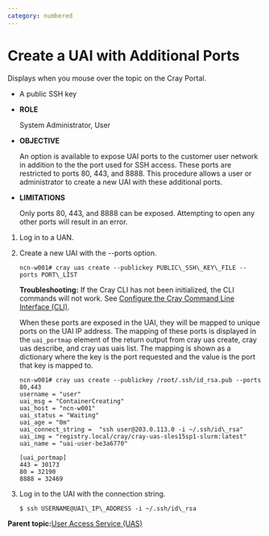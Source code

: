 ```yaml
---
category: numbered
---
```


# Create a UAI with Additional Ports

Displays when you mouse over the topic on the Cray Portal.

-   A public SSH key

-   **ROLE**

    System Administrator, User

-   **OBJECTIVE**

    An option is available to expose UAI ports to the customer user network in addition to the the port used for SSH access. These ports are restricted to ports 80, 443, and 8888. This procedure allows a user or administrator to create a new UAI with these additional ports.

-   **LIMITATIONS**

    Only ports 80, 443, and 8888 can be exposed. Attempting to open any other ports will result in an error.


1.  Log in to a UAN.

2.  Create a new UAI with the --ports option.

    ```screen
    ncn-w001# cray uas create --publickey PUBLIC\_SSH\_KEY\_FILE --ports PORT\_LIST
    
    ```

    **Troubleshooting:** If the Cray CLI has not been initialized, the CLI commands will not work. See [Configure the Cray Command Line Interface \(CLI\)](../configure_cray_cli.md).

    When these ports are exposed in the UAI, they will be mapped to unique ports on the UAI IP address. The mapping of these ports is displayed in the `uai_portmap` element of the return output from cray uas create, cray uas describe, and cray uas uais list. The mapping is shown as a dictionary where the key is the port requested and the value is the port that key is mapped to.

    ```screen
    ncn-w001# cray uas create --publickey /root/.ssh/id_rsa.pub --ports 80,443
    username = "user"
    uai_msg = "ContainerCreating"
    uai_host = "ncn-w001"
    uai_status = "Waiting"
    uai_age = "0m"
    uai_connect_string =  "ssh user@203.0.113.0 -i ~/.ssh/id\_rsa"
    uai_img = "registry.local/cray/cray-uas-sles15sp1-slurm:latest"
    uai_name = "uai-user-be3a6770"
       
    [uai_portmap]
    443 = 30173
    80 = 32190
    8888 = 32469 
    ```

3.  Log in to the UAI with the connection string.

    ```screen
    $ ssh USERNAME@UAI\_IP\_ADDRESS -i ~/.ssh/id\_rsa
    ```


**Parent topic:**[User Access Service \(UAS\)](User_Access_Service_UAS.md)


